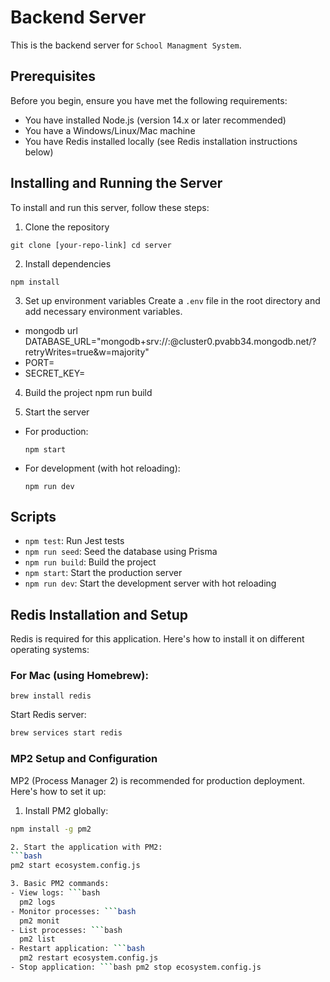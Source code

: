 # Backend Server

This is the backend server for `School Managment System`.

## Prerequisites

Before you begin, ensure you have met the following requirements:

- You have installed Node.js (version 14.x or later recommended)
- You have a Windows/Linux/Mac machine
- You have Redis installed locally (see Redis installation instructions below)

## Installing and Running the Server

To install and run this server, follow these steps:

1. Clone the repository

```
git clone [your-repo-link] cd server
```

2. Install dependencies

```
npm install
```

3. Set up environment variables
   Create a `.env` file in the root directory and add necessary environment variables.

- mongodb url
  DATABASE_URL="mongodb+srv://<password>:<password>@cluster0.pvabb34.mongodb.net/<Database name>?retryWrites=true&w=majority"
- PORT=<port>
- SECRET_KEY=<cookies secret key>

4. Build the project
   npm run build

5. Start the server

- For production:
  ```
  npm start
  ```
- For development (with hot reloading):
  ```
  npm run dev
  ```

## Scripts

- `npm test`: Run Jest tests
- `npm run seed`: Seed the database using Prisma
- `npm run build`: Build the project
- `npm start`: Start the production server
- `npm run dev`: Start the development server with hot reloading

## Redis Installation and Setup

Redis is required for this application. Here's how to install it on different operating systems:

### For Mac (using Homebrew):

```
brew install redis
```

Start Redis server:

```bash
brew services start redis
```

### MP2 Setup and Configuration

MP2 (Process Manager 2) is recommended for production deployment. Here's how to set it up:

1. Install PM2 globally:

````bash
npm install -g pm2

2. Start the application with PM2:
```bash
pm2 start ecosystem.config.js

3. Basic PM2 commands:
- View logs: ```bash
  pm2 logs
- Monitor processes: ```bash
  pm2 monit
- List processes: ```bash
  pm2 list
- Restart application: ```bash
  pm2 restart ecosystem.config.js
- Stop application: ```bash pm2 stop ecosystem.config.js
````
